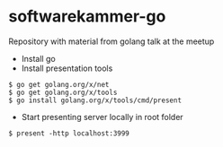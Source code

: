 # softwarekammer-go
Repository with material from golang talk at the meetup

- Install go
- Install presentation tools
```
$ go get golang.org/x/net
$ go get golang.org/x/tools
$ go install golang.org/x/tools/cmd/present
```
- Start presenting server locally in root folder
```
$ present -http localhost:3999
```